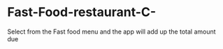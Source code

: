 # Fast-Food-restaurant-C-
Select from the Fast food menu and the app will add up the total amount due
